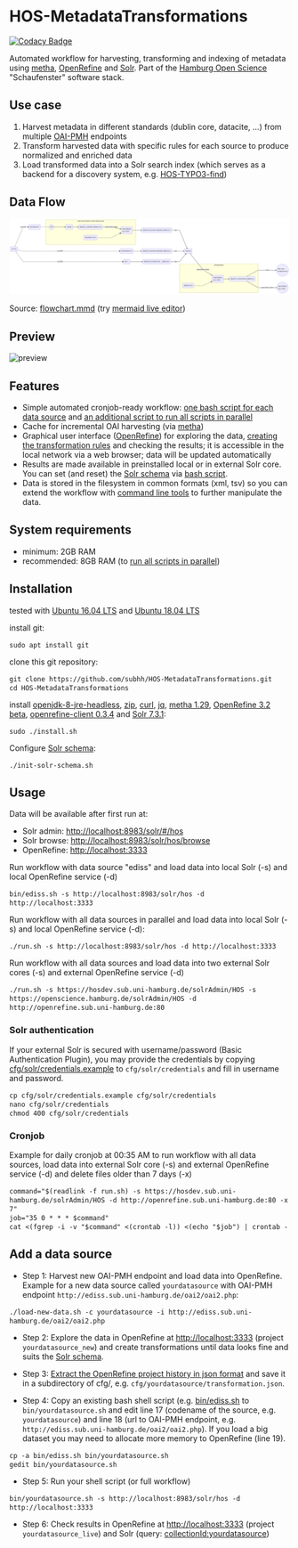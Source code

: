 # HOS-MetadataTransformations

[![Codacy Badge](https://api.codacy.com/project/badge/Grade/6d9c8171289f424b903d22682663bb6d)](https://www.codacy.com/app/felixlohmeier/HOS-MetadataTransformations?utm_source=github.com&amp;utm_medium=referral&amp;utm_content=subhh/HOS-MetadataTransformations&amp;utm_campaign=Badge_Grade)

Automated workflow for harvesting, transforming and indexing of metadata using [metha](https://github.com/miku/metha), [OpenRefine](http://openrefine.org/) and [Solr](http://lucene.apache.org/solr/). Part of the [Hamburg Open Science](http://www.hamburg.de/openscience) "Schaufenster" software stack.

## Use case

1. Harvest metadata in different standards (dublin core, datacite, ...) from multiple [OAI-PMH](https://www.openarchives.org/pmh/) endpoints
2. Transform harvested data with specific rules for each source to produce normalized and enriched data
3. Load transformed data into a Solr search index (which serves as a backend for a discovery system, e.g. [HOS-TYPO3-find](https://github.com/subhh/HOS-TYPO3-find))

## Data Flow

[![mermaid flowchart](flowchart.png)](https://github.com/subhh/HOS-MetadataTransformations/raw/master/flowchart.png)

Source: [flowchart.mmd](flowchart.mmd) (try [mermaid live editor](https://mermaidjs.github.io/mermaid-live-editor/))

## Preview

![preview](preview.gif)

## Features

* Simple automated cronjob-ready workflow: [one bash script for each data source](bin) and [an additional script to run all scripts in parallel](run.sh)
* Cache for incremental OAI harvesting (via [metha](https://github.com/miku/metha))
* Graphical user interface ([OpenRefine](http://openrefine.org/)) for exploring the data,  [creating the transformation rules](http://kb.refinepro.com/2012/06/google-refine-json-and-my-notepad-or.html) and checking the results; it is accessible in the local network via a web browser; data will be updated automatically
* Results are made available in preinstalled local or in external Solr core. You can set (and reset) the [Solr schema](cfg/solr) via [bash script](init-solr-schema.sh).
* Data is stored in the filesystem in common formats (xml, tsv) so you can extend the workflow with [command line tools](http://jorol.de/2016-ELAG-Bootcamp/slides/) to further manipulate the data.

## System requirements

* minimum: 2GB RAM
* recommended: 8GB RAM (to [run all scripts in parallel](run.sh))

## Installation

tested with [Ubuntu 16.04 LTS](http://releases.ubuntu.com/16.04/) and [Ubuntu 18.04 LTS](http://releases.ubuntu.com/18.04/)

install git:

```
sudo apt install git
```

clone this git repository:

```
git clone https://github.com/subhh/HOS-MetadataTransformations.git
cd HOS-MetadataTransformations
```

install [openjdk-8-jre-headless](https://packages.ubuntu.com/search?keywords=openjdk-8-jre-headless), [zip](https://packages.ubuntu.com/search?keywords=zip), [curl](https://curl.haxx.se/), [jq](https://stedolan.github.io/jq/), [metha 1.29](https://github.com/miku/metha), [OpenRefine 3.2 beta](http://openrefine.org/), [openrefine-client 0.3.4](https://github.com/opencultureconsulting/openrefine-client) and [Solr 7.3.1](http://lucene.apache.org/solr/):

```
sudo ./install.sh
```

Configure [Solr schema](cfg/solr):

```
./init-solr-schema.sh
```

## Usage

Data will be available after first run at:

* Solr admin: <http://localhost:8983/solr/#/hos>
* Solr browse: <http://localhost:8983/solr/hos/browse>
* OpenRefine: <http://localhost:3333>

Run workflow with data source "ediss" and load data into local Solr (-s) and local OpenRefine service (-d)

```
bin/ediss.sh -s http://localhost:8983/solr/hos -d http://localhost:3333
```

Run workflow with all data sources in parallel and load data into local Solr (-s) and local OpenRefine service (-d):

```
./run.sh -s http://localhost:8983/solr/hos -d http://localhost:3333
```

Run workflow with all data sources and load data into two external Solr cores (-s) and external OpenRefine service (-d)

```
./run.sh -s https://hosdev.sub.uni-hamburg.de/solrAdmin/HOS -s https://openscience.hamburg.de/solrAdmin/HOS -d http://openrefine.sub.uni-hamburg.de:80
```

### Solr authentication

If your external Solr is secured with username/password (Basic Authentication Plugin), you may provide the credentials by copying [cfg/solr/credentials.example](cfg/solr/credentials.example) to `cfg/solr/credentials` and fill in username and password.

```
cp cfg/solr/credentials.example cfg/solr/credentials
nano cfg/solr/credentials
chmod 400 cfg/solr/credentials
```

### Cronjob

Example for daily cronjob at 00:35 AM to run workflow with all data sources, load data into external Solr core (-s) and external OpenRefine service (-d) and delete files older than 7 days (-x)

```
command="$(readlink -f run.sh) -s https://hosdev.sub.uni-hamburg.de/solrAdmin/HOS -d http://openrefine.sub.uni-hamburg.de:80 -x 7"
job="35 0 * * * $command"
cat <(fgrep -i -v "$command" <(crontab -l)) <(echo "$job") | crontab -
```

## Add a data source

* Step 1: Harvest new OAI-PMH endpoint and load data into OpenRefine. Example for a new data source called `yourdatasource` with OAI-PMH endpoint `http://ediss.sub.uni-hamburg.de/oai2/oai2.php`:

```
./load-new-data.sh -c yourdatasource -i http://ediss.sub.uni-hamburg.de/oai2/oai2.php
```

* Step 2: Explore the data in OpenRefine at <http://localhost:3333> (project `yourdatasource_new`) and create transformations until data looks fine and suits the [Solr schema](cfg/solr).

* Step 3: [Extract the OpenRefine project history in json format](http://kb.refinepro.com/2012/06/google-refine-json-and-my-notepad-or.html) and save it in a subdirectory of cfg/, e.g. `cfg/yourdatasource/transformation.json`.

* Step 4: Copy an existing bash shell script (e.g. [bin/ediss.sh](bin/ediss.sh) to `bin/yourdatasource.sh` and edit line 17 (codename of the source, e.g. `yourdatasource`) and line 18 (url to OAI-PMH endpoint, e.g. `http://ediss.sub.uni-hamburg.de/oai2/oai2.php`). If you load a big dataset you may need to allocate more memory to OpenRefine (line 19).

```
cp -a bin/ediss.sh bin/yourdatasource.sh
gedit bin/yourdatasource.sh
```

* Step 5: Run your shell script (or full workflow)

```
bin/yourdatasource.sh -s http://localhost:8983/solr/hos -d http://localhost:3333
```

* Step 6: Check results in OpenRefine at <http://localhost:3333> (project `yourdatasource_live`) and Solr (query: [collectionId:yourdatasource](http://localhost:8983/solr/hos/browse?q=collectionId%3Ayourdatasource))
